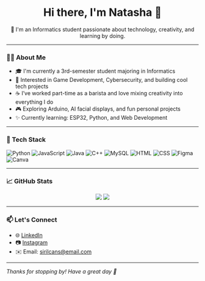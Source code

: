 <h1 align="center">Hi there, I'm Natasha 👋</h1>

<p align="center">
  🌱 I'm an Informatics student passionate about technology, creativity, and learning by doing.
</p>

---

### 👩‍💻 About Me

- 🎓 I'm currently a 3rd-semester student majoring in Informatics
- 💼 Interested in Game Development, Cybersecurity, and building cool tech projects
- ☕ I’ve worked part-time as a barista and love mixing creativity into everything I do
- 🎮 Exploring Arduino, AI facial displays, and fun personal projects
- ✨ Currently learning: ESP32, Python, and Web Development

---

### 🔧 Tech Stack

![Python](https://img.shields.io/badge/-Python-333333?style=flat&logo=python)
![JavaScript](https://img.shields.io/badge/-JavaScript-333333?style=flat&logo=javascript)
![Java](https://img.shields.io/badge/-Java-333333?style=flat&logo=java)
![C++](https://img.shields.io/badge/-C++-333333?style=flat&logo=cplusplus)
![MySQL](https://img.shields.io/badge/-MySQL-333333?style=flat&logo=mysql)
![HTML](https://img.shields.io/badge/-HTML-333333?style=flat&logo=html5)
![CSS](https://img.shields.io/badge/-CSS-333333?style=flat&logo=css3)
![Figma](https://img.shields.io/badge/-Figma-333333?style=flat&logo=figma)
![Canva](https://img.shields.io/badge/-Canva-333333?style=flat&logo=canva)

---

### 📈 GitHub Stats

<p align="center">
  <img src="https://github-readme-stats.vercel.app/api?username=natasha99&show_icons=true&theme=tokyonight" />
  <img src="https://github-readme-stats.vercel.app/api/top-langs/?username=natasha99&layout=compact&theme=tokyonight" />
</p>

---

### 📫 Let's Connect

- 🌐 [LinkedIn](#)  
- 📷 [Instagram](#)  
- ✉️ Email: sirilcans@email.com  

---

_Thanks for stopping by! Have a great day 💖_
